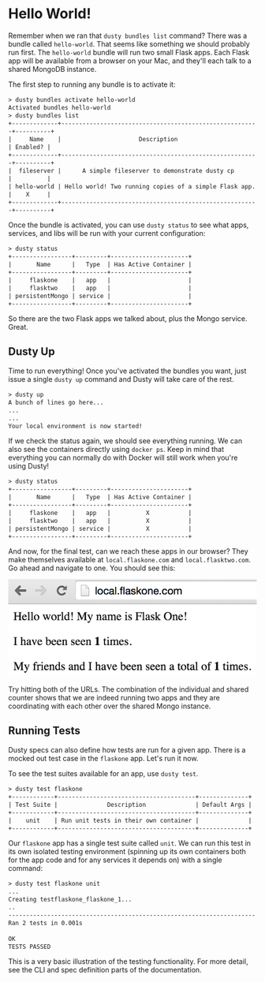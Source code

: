 # Hello World!

Remember when we ran that `dusty bundles list` command? There was a bundle called `hello-world`.
That seems like something we should probably run first. The `hello-world` bundle will run two
small Flask apps. Each Flask app will be available from a browser on your Mac, and they'll
each talk to a shared MongoDB instance.

The first step to running any bundle is to activate it:

```
> dusty bundles activate hello-world
Activated bundles hello-world
> dusty bundles list
+-------------+--------------------------------------------------------+----------+
|     Name    |                      Description                       | Enabled? |
+-------------+--------------------------------------------------------+----------+
|  fileserver |      A simple fileserver to demonstrate dusty cp       |          |
| hello-world | Hello world! Two running copies of a simple Flask app. |    X     |
+-------------+--------------------------------------------------------+----------+
```

Once the bundle is activated, you can use `dusty status` to see what apps, services, and
libs will be run with your current configuration:

```
> dusty status
+-----------------+---------+----------------------+
|       Name      |   Type  | Has Active Container |
+-----------------+---------+----------------------+
|     flaskone    |   app   |                      |
|     flasktwo    |   app   |                      |
| persistentMongo | service |                      |
+-----------------+---------+----------------------+
```

So there are the two Flask apps we talked about, plus the Mongo service. Great.

## Dusty Up

Time to run everything! Once you've activated the bundles you want, just issue
a single `dusty up` command and Dusty will take care of the rest.

```
> dusty up
A bunch of lines go here...
...
...
Your local environment is now started!
```

If we check the status again, we should see everything running. We can also
see the containers directly using `docker ps`. Keep in mind that everything
you can normally do with Docker will still work when you're using Dusty!

```
> dusty status
+-----------------+---------+----------------------+
|       Name      |   Type  | Has Active Container |
+-----------------+---------+----------------------+
|     flaskone    |   app   |          X           |
|     flasktwo    |   app   |          X           |
| persistentMongo | service |          X           |
+-----------------+---------+----------------------+
```

And now, for the final test, can we reach these apps in our browser? They make
themselves available at `local.flaskone.com` and `local.flasktwo.com`. Go ahead
and navigate to one. You should see this:

![Flask Hello World](../assets/flask-hello-world.png)

Try hitting both of the URLs. The combination of the individual and shared counter
shows that we are indeed running two apps and they are coordinating with each other
over the shared Mongo instance.

## Running Tests

Dusty specs can also define how tests are run for a given app. There is a mocked out
test case in the `flaskone` app. Let's run it now.

To see the test suites available for an app, use `dusty test`.

```
> dusty test flaskone
+------------+---------------------------------------+--------------+
| Test Suite |              Description              | Default Args |
+------------+---------------------------------------+--------------+
|    unit    | Run unit tests in their own container |              |
+------------+---------------------------------------+--------------+
```

Our `flaskone` app has a single test suite called `unit`. We can run this test in its
own isolated testing environment (spinning up its own containers both for the app code
and for any services it depends on) with a single command:

```
> dusty test flaskone unit
...
Creating testflaskone_flaskone_1...
..
----------------------------------------------------------------------
Ran 2 tests in 0.001s

OK
TESTS PASSED
```

This is a very basic illustration of the testing functionality. For more detail, see
the CLI and spec definition parts of the documentation.
